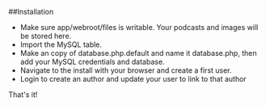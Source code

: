 ##Installation

- Make sure app/webroot/files is writable. Your podcasts and images will be stored here.
- Import the MySQL table.
- Make an copy of database.php.default and name it database.php, then add your MySQL credentials and database.
- Navigate to the install with your browser and create a first user.
- Login to create an author and update your user to link to that author

That's it!